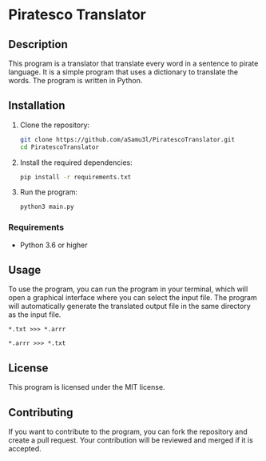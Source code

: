 # Piratesco Translator

## Description
This program is a translator that translate every word in a sentence to pirate language. It is a simple program that uses a dictionary to translate the words. The program is written in Python.

## Installation
1. Clone the repository:
    ```sh
    git clone https://github.com/aSamu3l/PiratescoTranslator.git
    cd PiratescoTranslator
    ```
2. Install the required dependencies:
    ```sh
    pip install -r requirements.txt
    ```
3. Run the program:
    ```sh
    python3 main.py
    ```

### Requirements
- Python 3.6 or higher

## Usage
To use the program, you can run the program in your terminal, which will open a graphical interface where you can select the input file. The program will automatically generate the translated output file in the same directory as the input file.

`*.txt >>> *.arrr`

`*.arrr >>> *.txt`

## License
This program is licensed under the MIT license.

## Contributing
If you want to contribute to the program, you can fork the repository and create a pull request. Your contribution will be reviewed and merged if it is accepted.
